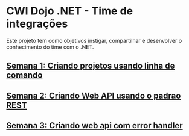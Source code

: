 # CWI Dojo .NET - Time de integrações

Este projeto tem como objetivos instigar, compartilhar e desenvolver o conhecimento do time com o .NET.

## [Semana 1: Criando projetos usando linha de comando](command-line-projects.md)

## [Semana 2: Criando Web API usando o padrao REST](web-api-rest.md)

## [Semana 3: Criando web api com error handler](web-api-error-handle.md)
